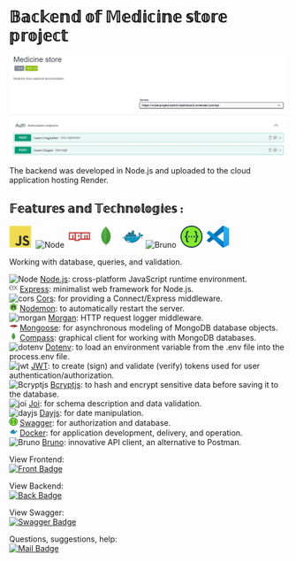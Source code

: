 # 𝔹𝕒𝕔𝕜𝕖𝕟𝕕 𝕠𝕗 𝕄𝕖𝕕𝕚𝕔𝕚𝕟𝕖 𝕤𝕥𝕠𝕣𝕖 𝕡𝕣𝕠𝕛𝕖𝕔𝕥  

![Medicine store](./preview.jpg)  

The backend was developed in Node.js and uploaded to the сloud application hosting Render.  

## 𝔽𝕖𝕒𝕥𝕦𝕣𝕖𝕤 𝕒𝕟𝕕 𝕋𝕖𝕔𝕙𝕟𝕠𝕝𝕠𝕘𝕚𝕖𝕤 ᎓    

  <img src="https://github.com/devicons/devicon/blob/master/icons/javascript/javascript-original.svg" title="JavaScript" alt="JavaScript" width="40" height="40"/>&nbsp;
  <img src="https://miro.medium.com/v2/resize:fit:900/1*TY9uBBO9leUbRtlXmQBiug.png" title="Node" alt="Node" width="40" height="40"/>&nbsp;
  <img src="https://github.com/devicons/devicon/blob/master/icons/npm/npm-original-wordmark.svg" title="npm" alt="npm" width="40" height="40"/>&nbsp;
  <img src="https://github.com/devicons/devicon/blob/master/icons/mongodb/mongodb-original.svg" title="mongoDB" alt="mongoDB" width="40" height="40"/>&nbsp;
  <img src="https://github.com/devicons/devicon/blob/master/icons/docker/docker-original.svg" title="Docker" alt="Docker" width="40" height="40"/>
  <img src="https://testdev.tools/images/resources/usebruno.png" title="Bruno" alt="Bruno" width="40" height="40"/>&nbsp;
  <img src="https://github.com/devicons/devicon/blob/master/icons/swagger/swagger-original.svg" title="Swagger" alt="Swagger" width="40" height="40"/>&nbsp;
  <img src="https://github.com/devicons/devicon/blob/master/icons/vscode/vscode-original.svg" title="VSCode" alt="VSCode" width="40" height="40"/>&nbsp;  

  Working with database, queries, and validation.  
  
<img src="https://miro.medium.com/v2/resize:fit:900/1*TY9uBBO9leUbRtlXmQBiug.png" title="Node" alt="Node" width="15" height="15"/> [Node.js](https://nodejs.org/): cross-platform JavaScript runtime environment.   
<img src="https://github.com/devicons/devicon/blob/master/icons/express/express-original.svg" title="express" alt="express" width="15" height="15"/> [Express](https://expressjs.com/): minimalist web framework for Node.js.  
<img src="https://www.joshmorony.com/media/2018/08/cors.png" title="cors" alt="cors" width="15" height="15"/> [Cors](https://www.npmjs.com/package/cors): for providing a Connect/Express middleware.  
<img src="https://github.com/devicons/devicon/blob/master/icons/nodemon/nodemon-original.svg" title="nodemon" alt="nodemon" width="15" height="15"/> [Nodemon](https://nodemon.io/): to automatically restart the server.  
<img src="https://cdn-icons-png.flaticon.com/512/6055/6055659.png" title="morgan" alt="morgan" width="15" height="15"/> [Morgan](https://www.npmjs.com/package/morgan): HTTP request logger middleware.  
<img src="https://github.com/devicons/devicon/blob/master/icons/mongoose/mongoose-original.svg" title="mongooose" alt="mongooose" width="15" height="15"/> [Mongoose](https://mongoosejs.com/): for asynchronous modeling of MongoDB database objects.  
<img src="https://github.com/devicons/devicon/blob/master/icons/mongodb/mongodb-original.svg" title="mongoDB" alt="mongoDB" width="15" height="15"/> [Compass](https://www.mongodb.com/products/tools/compass): graphical client for working with MongoDB databases.  
<img src="https://encrypted-tbn0.gstatic.com/images?q=tbn:ANd9GcQydsquMVSehBHnfwOrRt-bvUx0582J588K7wLI9YSsDg&s" title="dotenv" alt="dotenv" width="15" height="15"/> [Dotenv](https://www.npmjs.com/package/dotenv): to load an environment variable from the .env file into the process.env file.  
<img src="https://seeklogo.com/images/J/json-web-tokens-jwt-io-logo-C003DEC47A-seeklogo.com.png" title="jwt" alt="jwt" width="15" height="15"/> [JWT](https://jwt.io/): to create (sign) and validate (verify) tokens used for user authentication/authorization.  
<img src="https://encrypted-tbn0.gstatic.com/images?q=tbn:ANd9GcQ-p2DNG_zNL9DlNO2QKbZKp90hYnCQnwjtsw&s" title="Bcryptjs" alt="Bcryptjs" width="15" height="15"/> [Bcryptjs](https://www.npmjs.com/package/bcryptjs): to hash and encrypt sensitive data before saving it to the database.  
<img src="https://encrypted-tbn0.gstatic.com/images?q=tbn:ANd9GcTLVR8o1RHRsmEBn8l_F-nwYHXgbZQ7EjcIoQ&s" title="joi" alt="joi" width="15" height="15"/> [Joi](https://www.npmjs.com/package/joi?activeTab=versions): for schema description and data validation.  
<img src="https://day.js.org/img/logo.png" title="dayjs" alt="dayjs" width="15" height="15"/> [Dayjs](https://day.js.org/): for date manipulation.  
<img src="https://github.com/devicons/devicon/blob/master/icons/swagger/swagger-original.svg" title="swagger" alt="swagger" width="15" height="15"/> [Swagger](https://readjourney.b.goit.study/api-docs/): for authorization and database.  
<img src="https://github.com/devicons/devicon/blob/master/icons/docker/docker-original.svg" title="Docker" alt="Docker" width="15" height="15"/> [Docker](https://www.docker.com/): for application development, delivery, and operation.  
<img src="https://testdev.tools/images/resources/usebruno.png" title="Bruno" alt="Bruno" width="15" height="15"/> [Bruno](https://www.usebruno.com/): innovative API client, an alternative to Postman.  

View Frontend:  
<a href="https://github.com/Morifer79/react-project_admin-dashboard"><img src="https://badgen.net/badge/📺 git:/Medicine store/blue?icon=browser" alt="Front Badge"/></a>

View Backend:  
<a href="https://github.com/Morifer79/node-project_admin-dashboard"><img src="https://badgen.net/badge/🧱 git:/Medicine store/yellow?icon=browser" alt="Back Badge"/></a>  

View Swagger:  
<a href="https://app.swaggerhub.com/apis-docs/Morifer/medicine_store/1.0.0"><img src="https://badgen.net/badge/🧩 doc:/Medicine store/green?icon=browser" alt="Swagger Badge"/></a>  

Questions, suggestions, help:  
<a href="mailto:cyber-morifer@proton.me"><img src="https://badgen.net/badge/📧 email:/cyber-morifer@proton.me/orange?icon=email" alt="Mail Badge"/></a>
   
